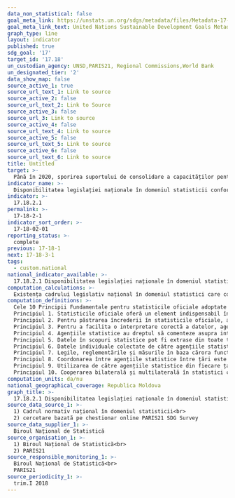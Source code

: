 ```yaml
---
data_non_statistical: false
goal_meta_link: https://unstats.un.org/sdgs/metadata/files/Metadata-17-18-02.pdf
goal_meta_link_text: United Nations Sustainable Development Goals Metadata (pdf 468kB)
graph_type: line
layout: indicator
published: true
sdg_goal: '17'
target_id: '17.18'
un_custodian_agency: UNSD,PARIS21, Regional Commissions,World Bank
un_designated_tier: '2'
data_show_map: false
source_active_1: true
source_url_text_1: Link to source
source_active_2: false
source_url_text_2: Link to Source
source_active_3: false
source_url_3: Link to source
source_active_4: false
source_url_text_4: Link to source
source_active_5: false
source_url_text_5: Link to source
source_active_6: false
source_url_text_6: Link to source
title: Untitled
target: >-
  Până în 2020, sporirea suportului de consolidare a capacităților pentru țările în curs de    dezvoltare, inclusiv pentru țările cel mai puțin dezvoltate și statele insulare mici în curs de dezvoltare, pentru a crește în mod semnificativ disponibilitatea datelor calitative, în timp util și fiabile, desegregate după venit, sex, vârstă, rasă, etnie, statut migrațional, dizabilități,  localizare geografică și alte caracteristici relevante în contexte naționale
indicator_name: >-
  Disponibilitatea legislației naționale în domeniul statisticii conform Principiilor Fundamentale ale Statisticii Oficiale
indicator: >-
  17.18.2.1
permalink: >-
  17-18-2-1
indicator_sort_order: >-
  17-18-02-01
reporting_status: >-
  complete
previous: 17-18-1
next: 17-18-3-1
tags:
  - custom.national
national_indicator_available: >-
  17.18.2.1 Disponibilitatea legislației naționale în domeniul statisticii conform Principiilor Fundamentale ale Statisticii Oficiale
computation_calculations: >-
  Existența cadrului legislativ național în domeniul statistici care corespunde celor 10 Principii Fundamentale ale statisticii Oficiale.
computation_definitions: >-
  Cele 10 Principii Fundamentale pentru statisticile oficiale adoptate  de către Comisia de statistică a Organizației Națiunilor Unite, în sesiunea specială din 11-15 aprilie 1994, sunt:<br> 
  Principiul 1. Statisticile oficiale oferă un element indispensabil în sistemul informațional al unei societăți, servind guvernului, economiei și publicului cu date despre situația economică, demografică, socială și de mediu. În acest scop, statisticile oficiale care îndeplinesc testul utilității practice trebuie să fie compilate și puse la dispoziție în mod imparțial de agențiile statistice oficiale pentru a onora dreptul cetățenilor la informații publice.<br> 
  Principiul 2. Pentru păstrarea încrederii în statisticile oficiale, agențiile de statistică trebuie să decidă în funcție de considerente strict profesionale, inclusiv principii științifice și etică profesională, asupra metodelor și procedurilor de colectare, prelucrare, stocare și prezentare a datelor statistice.<br> 
  Principiul 3. Pentru a facilita o interpretare corectă a datelor, agențiile statistice trebuie să prezinte informații în conformitate cu standardele științifice privind sursele, metodele și procedurile statisticilor.<br> 
  Principiul 4. Agențiile statistice au dreptul să comenteze asupra interpretărilor eronate și utilizării greșite a statisticilor.<br> 
  Principiul 5. Datele în scopuri statistice pot fi extrase din toate tipurile de surse, fie că sunt cercetări statistice sau evidențe administrative. Agențiile de statistică trebuie să aleagă sursa ce mai potrivită pentru din punctul de vedere a calității, actualității, costurilor și eforturilor pentru respondenți.<br> 
  Principiul 6. Datele individuale colectate de către agențiile statistice pentru compilare statistică, indiferent dacă se referă la persoane fizice sau juridice, trebuie să fie strict confidențiale și utilizate exclusiv în scopuri statistice.<br> 
  Principiul 7. Legile, reglementările și măsurile în baza cărora funcționează sistemele statistice trebuie să fie făcute publice.<br> 
  Principiul 8. Coordonarea între agențiile statistice între țări este esențială pentru a obține coerența și eficiența în sistemul statistic.<br> 
  Principiul 9. Utilizarea de către agențiile statistice din fiecare țară a conceptelor, clasificărilor și metodelor internaționale promovează coerența și eficiența sistemelor statistice la toate nivelurile oficiale.<br> 
  Principiul 10. Cooperarea bilaterală și multilaterală în statistici contribuie la îmbunătățirea sistemelor de statistici oficiale din toate țările.
computation_units: da/nu
national_geographical_coverage: Republica Moldova
graph_title: >-
  17.18.2.1 Disponibilitatea legislației naționale în domeniul statisticii conform Principiilor Fundamentale ale Statisticii Oficiale
source_data_source_1: >-
  1) Cadrul normativ național în domeniul statisticii<br> 
  2) cercetare bazată pe chestionar online PARIS21 SDG Survey
source_data_supplier_1: >-
  Biroul Național de Statistică
source_organisation_1: >-
  1) Biroul Național de Statistică<br> 
  2) PARIS21
source_responsible_monitoring_1: >-
  Biroul Național de Statistică<br> 
  PARIS21
source_periodicity_1: >-
  trim.I 2018
---
```

